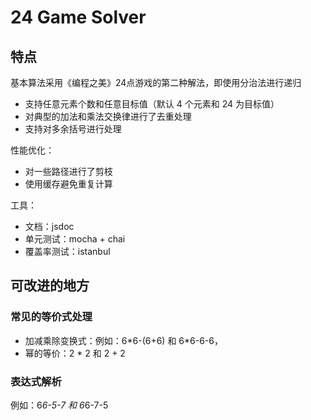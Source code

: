 # 24 Game Solver

## 特点

基本算法采用《编程之美》24点游戏的第二种解法，即使用分治法进行递归

* 支持任意元素个数和任意目标值（默认 4 个元素和 24 为目标值）
* 对典型的加法和乘法交换律进行了去重处理
* 支持对多余括号进行处理

性能优化：

* 对一些路径进行了剪枝
* 使用缓存避免重复计算

工具：

* 文档：jsdoc
* 单元测试：mocha + chai
* 覆盖率测试：istanbul

## 可改进的地方

### 常见的等价式处理

* 加减乘除变换式：例如：6\*6-(6+6) 和 6\*6-6-6，
* 幂的等价：2 * 2 和 2 + 2

### 表达式解析

例如：6*6-5-7 和 6*6-7-5